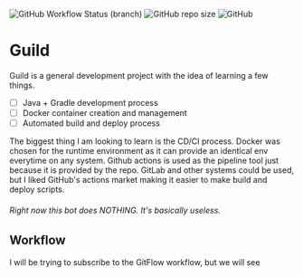 ![GitHub Workflow Status (branch)](https://img.shields.io/github/workflow/status/StoneMonarch/fantastic-waddle/Build%20&%20Redeploy/master?style=for-the-badge)
![GitHub repo size](https://img.shields.io/github/repo-size/StoneMonarch/fantastic-waddle?style=for-the-badge)
![GitHub](https://img.shields.io/github/license/StoneMonarch/fantastic-waddle?style=for-the-badge)
# Guild
Guild is a general development project with the idea of learning a few things.

- [ ] Java + Gradle development process
- [ ] Docker container creation and management
- [ ] Automated build and deploy process

The biggest thing I am looking to learn is the CD/CI process. Docker was chosen for the 
runtime environment as it can provide an identical env everytime on any system. Github 
actions is used as the pipeline tool just because it is provided by the repo. GitLab and 
other systems could be used, but I liked GitHub's actions market making it easier to 
make build and deploy scripts.

###### Right now this bot does NOTHING. It's basically useless.

## Workflow
I will be trying to subscribe to the GitFlow workflow, but we will see
